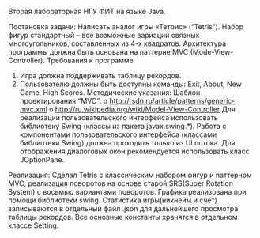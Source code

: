 Вторая лабораторная НГУ ФИТ на языке Java.

Постановка задачи:
Написать аналог игры «Тетрис» (“Tetris”). Набор фигур стандартный – все возможные
вариации связных многоугольников, составленных из 4-х квадратов. Архитектура
программы должна быть основана на паттерне MVC (Mode-View-Controller).
Требования к программе
1. Игра должна поддерживать таблицу рекордов.
2. Пользователю должны быть доступны команды: Exit, About, New Game, High Scores.
Методические указания:
Шаблон проектирования “MVC”:
o http://rsdn.ru/article/patterns/generic-mvc.xml
o http://ru.wikipedia.org/wiki/Model-View-Controller
Для реализации пользовательского интерфейса использовать библиотеку Swing
(классы из пакета javax.swing.*).
Работа с компонентами пользовательского интерфейса (классами библиотеки Swing)
должна проходить только из UI потока.
Для отображения диалоговых окон рекомендуется использовать класс JOptionPane.

Реализация:
Сделал Tetris с классическим набором фигур и паттерном MVC, реализация поворотов на основе старой SRS(Super Rotation System) с восьмью вариантами поворотов.
Графика реализована при помощи библиотеки swing. Статистика игры(никнейм и счет) записываются в отдельный файл .json для дальнейшего просмотра таблицы рекордов. 
Все основные константы хранятся в отдельном классе Setting.
